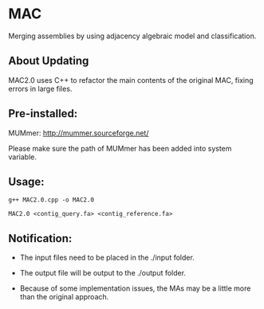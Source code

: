 # MAC

Merging assemblies by using adjacency algebraic model and classification.

## About Updating

MAC2.0 uses C++ to refactor the main contents of the original MAC, fixing errors in large files.

## Pre-installed:

MUMmer: http://mummer.sourceforge.net/ 

Please make sure the path of MUMmer has been added into system variable.

## Usage: 

`g++ MAC2.0.cpp -o MAC2.0`

`MAC2.0 <contig_query.fa> <contig_reference.fa>`


## Notification:

- The input files need to be placed in the ./input folder.

- The output file will be output to the ./output folder.

- Because of some implementation issues, the MAs may be a little more than the original approach.
